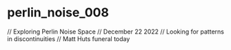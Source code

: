 # perlin_noise_008
// Exploring Perlin Noise Space
// December 22 2022
// Looking for patterns in discontinuities
// Matt Huts funeral today

